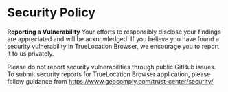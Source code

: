 # Security Policy

**Reporting a Vulnerability**
Your efforts to responsibly disclose your findings are appreciated and will be acknowledged. If you believe you have found a security vulnerability in TrueLocation Browser, we encourage you to report it to us privately.

Please do not report security vulnerabilities through public GitHub issues. 
To submit security reports for TrueLocation Browser application, please follow guidance from https://www.geocomply.com/trust-center/security/